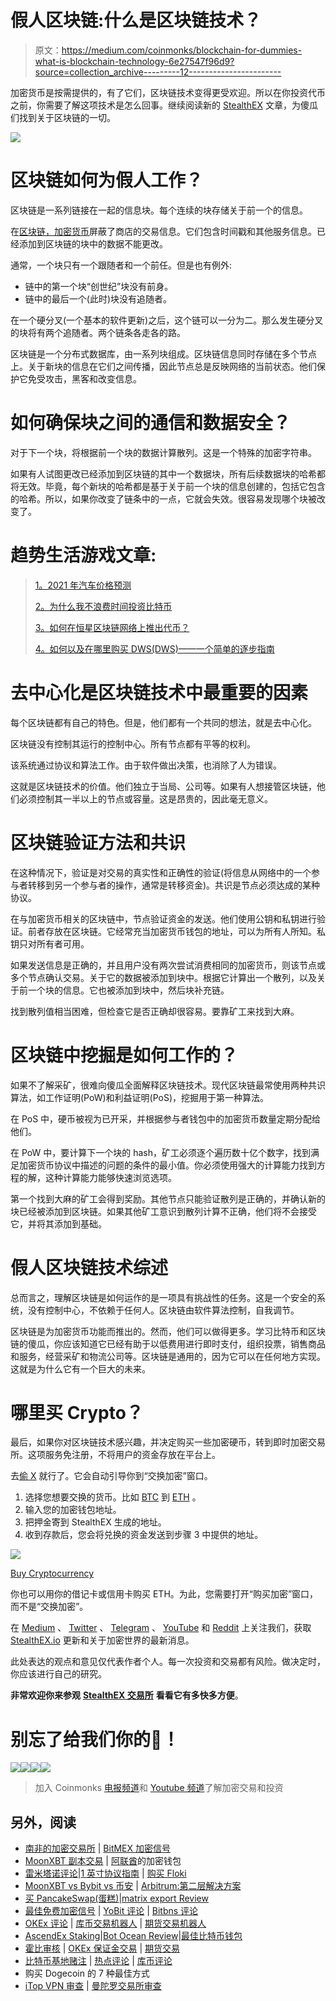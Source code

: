 # 假人区块链:什么是区块链技术？

> 原文：<https://medium.com/coinmonks/blockchain-for-dummies-what-is-blockchain-technology-6e27547f96d9?source=collection_archive---------12----------------------->

加密货币是按需提供的，有了它们，区块链技术变得更受欢迎。所以在你投资代币之前，你需要了解这项技术是怎么回事。继续阅读新的 [StealthEX](https://stealthex.io/) 文章，为傻瓜们找到关于区块链的一切。

![](img/2958f24fc354646b8cf85c4b013b2225.png)

# 区块链如何为假人工作？

区块链是一系列链接在一起的信息块。每个连续的块存储关于前一个的信息。

在[区块链，加密货币](https://stealthex.io/blog/2022/01/14/what-is-cryptocurrency-for-dummies-how-to-make-money-with-crypto/)屏蔽了商店的交易信息。它们包含时间戳和其他服务信息。已经添加到区块链的块中的数据不能更改。

通常，一个块只有一个跟随者和一个前任。但是也有例外:

*   链中的第一个块“创世纪”块没有前身。
*   链中的最后一个(此时)块没有追随者。

在一个硬分叉(一个基本的软件更新)之后，这个链可以一分为二。那么发生硬分叉的块将有两个追随者。两个链条各走各的路。

区块链是一个分布式数据库，由一系列块组成。区块链信息同时存储在多个节点上。关于新块的信息在它们之间传播，因此节点总是反映网络的当前状态。他们保护它免受攻击，黑客和改变信息。

# 如何确保块之间的通信和数据安全？

对于下一个块，将根据前一个块的数据计算散列。这是一个特殊的加密字符串。

如果有人试图更改已经添加到区块链的其中一个数据块，所有后续数据块的哈希都将无效。毕竟，每个新块的哈希都是基于关于前一个块的信息创建的，包括它包含的哈希。所以，如果你改变了链条中的一点，它就会失效。很容易发现哪个块被改变了。

# 趋势生活游戏文章:

> [1。2021 年汽车价格预测](https://cryptocurrencyhub.io/vechain-price-prediction-2021-b0407572335a)
> 
> [2。为什么我不浪费时间投资比特币](https://cryptocurrencyhub.io/why-i-dont-waste-time-investing-in-bitcoins-a3fa764f9a2)
> 
> [3。如何在恒星区块链网络上推出代币？](https://cryptocurrencyhub.io/how-to-launch-a-token-on-stellar-blockchain-network-2c98869acc17)
> 
> [4。如何以及在哪里购买 DWS(DWS)——一个简单的逐步指南](https://cryptocurrencyhub.io/how-and-where-to-buy-dws-dws-an-easy-step-by-step-guide-crypto-buying-tips-cbf62d05d389)

# 去中心化是区块链技术中最重要的因素

每个区块链都有自己的特色。但是，他们都有一个共同的想法，就是去中心化。

区块链没有控制其运行的控制中心。所有节点都有平等的权利。

该系统通过协议和算法工作。由于软件做出决策，也消除了人为错误。

这就是区块链技术的价值。他们独立于当局、公司等。如果有人想接管区块链，他们必须控制其一半以上的节点或容量。这是昂贵的，因此毫无意义。

# 区块链验证方法和共识

在这种情况下，验证是对交易的真实性和正确性的验证(将信息从网络中的一个参与者转移到另一个参与者的操作，通常是转移资金)。共识是节点必须达成的某种协议。

在与加密货币相关的区块链中，节点验证资金的发送。他们使用公钥和私钥进行验证。前者存放在区块链。它经常充当加密货币钱包的地址，可以为所有人所知。私钥只对所有者可用。

如果发送信息是正确的，并且用户没有两次尝试消费相同的加密货币，则该节点或多个节点确认交易。关于它的数据被添加到块中。根据它计算出一个散列，以及关于前一个块的信息。它也被添加到块中，然后块补充链。

找到散列值相当困难，但检查它是否正确却很容易。要靠矿工来找到大麻。

# 区块链中挖掘是如何工作的？

如果不了解采矿，很难向傻瓜全面解释区块链技术。现代区块链最常使用两种共识算法，如工作证明(PoW)和利益证明(PoS)，挖掘用于第一种算法。

在 PoS 中，硬币被视为已开采，并根据参与者钱包中的加密货币数量定期分配给他们。

在 PoW 中，要计算下一个块的 hash，矿工必须逐个遍历数十亿个数字，找到满足加密货币协议中描述的问题的条件的最小值。你必须使用强大的计算能力找到方程的解，这种计算能力能够快速浏览选项。

第一个找到大麻的矿工会得到奖励。其他节点只能验证散列是正确的，并确认新的块已经被添加到区块链。如果其他矿工意识到散列计算不正确，他们将不会接受它，并将其添加到基础。

# 假人区块链技术综述

总而言之，理解区块链是如何运作的是一项具有挑战性的任务。这是一个安全的系统，没有控制中心，不依赖于任何人。区块链由软件算法控制，自我调节。

区块链是为加密货币功能而推出的。然而，他们可以做得更多。学习比特币和区块链的傻瓜，你应该知道它已经有助于以低费用进行即时支付，组织投票，销售商品和服务，经营采矿和物流公司等。区块链是通用的，因为它可以在任何地方实现。这就是为什么它有一个巨大的未来。

# 哪里买 Crypto？

最后，如果你对区块链技术感兴趣，并决定购买一些加密硬币，转到即时加密交易所。这项服务免注册，不将用户的资金存放在平台上。

去[偷 X](https://stealthex.io/?from=btc&to=eth&amount=0.1) 就行了。它会自动引导你到“交换加密”窗口。

1.  选择您想要交换的货币。比如 [BTC](https://stealthex.io/coin/btc) 到 [ETH](https://stealthex.io/coin/eth) 。
2.  输入您的加密钱包地址。
3.  把押金寄到 StealthEX 生成的地址。
4.  收到存款后，您会将兑换的资金发送到步骤 3 中提供的地址。

![](img/0e4e3d83de4bea76db55516c1c772324.png)

[Buy Cryptocurrency](https://stealthex.io/?utm_source=google&utm_medium=blog&utm_campaign=blockdum&utm_id=blockdum)

你也可以用你的借记卡或信用卡购买 ETH。为此，您需要打开“购买加密”窗口，而不是“交换加密”。

在 [Medium](https://stealthex-io.medium.com/) 、 [Twitter](https://twitter.com/Stealthex_io) 、 [Telegram](https://t.me/StealthEX) 、 [YouTube](https://www.youtube.com/channel/UCeES_XBesX76ge7xf1meuSw) 和 [Reddit](https://www.reddit.com/user/Stealthex_io) 上关注我们，获取 [StealthEX.io](https://stealthex.io/) 更新和关于加密世界的最新消息。

此处表达的观点和意见仅代表作者个人。每一次投资和交易都有风险。做决定时，你应该进行自己的研究。

**非常欢迎你来参观** [**StealthEX 交易所**](https://stealthex.io/) **看看它有多快多方便**。

# 别忘了给我们你的👏！

![](img/79ed224f674c3fa74ab8941ec90a85cd.png)[![](img/20880898f038333e31843bbd07b0e4df.png)](https://www.facebook.com/groups/556761034656722/)[![](img/dd23357ef17960a7bfb82e7b277f50f1.png)](https://upscri.be/crypto)[![](img/91ecfb22295488bc2c6af3d2ac34d857.png)](https://docs.google.com/forms/d/1apzYQHO6Qdt7ng5yUPFO_LG4ABWFBwUl6FSRo25zozY/edit)

> 加入 Coinmonks [电报频道](https://t.me/coincodecap)和 [Youtube 频道](https://www.youtube.com/c/coinmonks/videos)了解加密交易和投资

## 另外，阅读

*   [南非的加密交易所](https://coincodecap.com/crypto-exchanges-in-south-africa) | [BitMEX 加密信号](https://coincodecap.com/bitmex-crypto-signals)
*   [MoonXBT 副本交易](https://coincodecap.com/moonxbt-copy-trading) | [阿联酋](https://coincodecap.com/crypto-wallets-in-uae)的加密钱包
*   [雷米塔诺评论](https://coincodecap.com/remitano-review)|[1 英寸协议指南](https://coincodecap.com/1inch) | [购买 Floki](https://coincodecap.com/buy-floki-inu-token)
*   [MoonXBT vs Bybit vs 币安](https://coincodecap.com/bybit-binance-moonxbt) | [Arbitrum:第二层解决方案](https://coincodecap.com/arbitrum)
*   [买 PancakeSwap(蛋糕)](https://coincodecap.com/buy-pancakeswap)|[matrix export Review](https://coincodecap.com/matrixport-review)
*   [最佳免费加密信号](https://coincodecap.com/free-crypto-signals) | [YoBit 评论](/coinmonks/yobit-review-175464162c62) | [Bitbns 评论](/coinmonks/bitbns-review-38256a07e161)
*   [OKEx 评论](/coinmonks/okex-review-6b369304110f) | [库币交易机器人](/coinmonks/kucoin-trading-bot-automate-your-trades-8cf0ca2138e0) | [期货交易机器人](/coinmonks/futures-trading-bots-5a282ccee3f5)
*   [AscendEx Staking](https://coincodecap.com/ascendex-staking)|[Bot Ocean Review](https://coincodecap.com/bot-ocean-review)|[最佳比特币钱包](https://coincodecap.com/bitcoin-wallets-india)
*   [霍比审核](https://coincodecap.com/huobi-review) | [OKEx 保证金交易](https://coincodecap.com/okex-margin-trading) | [期货交易](https://coincodecap.com/futures-trading)
*   [比特币基地赌注](https://coincodecap.com/coinbase-staking) | [热点评论](/coinmonks/hotbit-review-cd5bec41dafb) | [库币评论](https://coincodecap.com/kucoin-review)
*   购买 Dogecoin 的 7 种最佳方式
*   [iTop VPN 审查](https://coincodecap.com/itop-vpn-review) | [曼陀罗交易所审查](https://coincodecap.com/mandala-exchange-review)